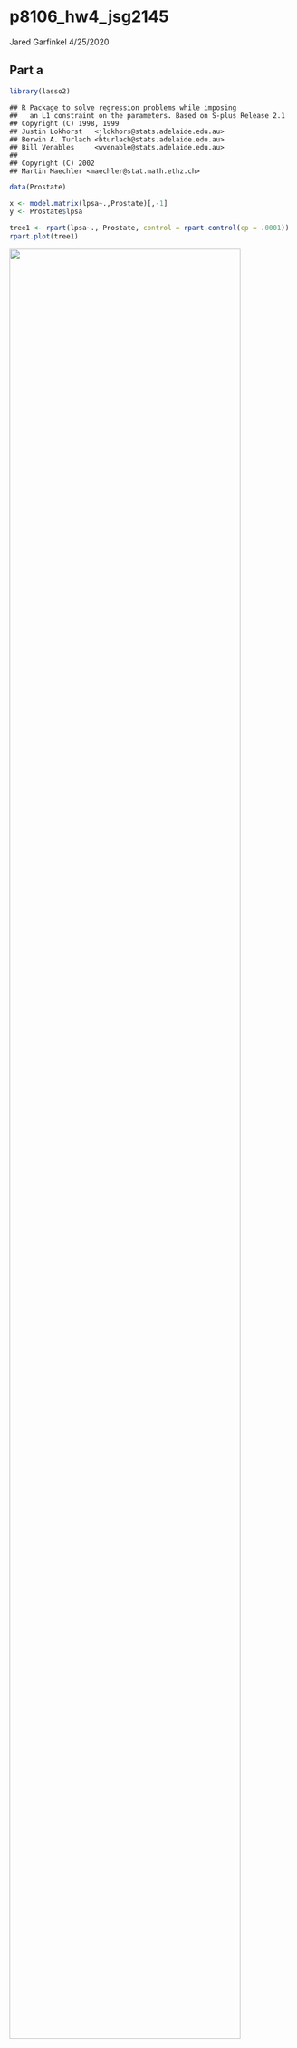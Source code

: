 p8106\_hw4\_jsg2145
================
Jared Garfinkel
4/25/2020

## Part a

``` r
library(lasso2)
```

    ## R Package to solve regression problems while imposing
    ##   an L1 constraint on the parameters. Based on S-plus Release 2.1
    ## Copyright (C) 1998, 1999
    ## Justin Lokhorst   <jlokhors@stats.adelaide.edu.au>
    ## Berwin A. Turlach <bturlach@stats.adelaide.edu.au>
    ## Bill Venables     <wvenable@stats.adelaide.edu.au>
    ## 
    ## Copyright (C) 2002
    ## Martin Maechler <maechler@stat.math.ethz.ch>

``` r
data(Prostate)

x <- model.matrix(lpsa~.,Prostate)[,-1]
y <- Prostate$lpsa
```

``` r
tree1 <- rpart(lpsa~., Prostate, control = rpart.control(cp = .0001))
rpart.plot(tree1)
```

<img src="p8106_hw4_jsg2145_files/figure-gfm/unnamed-chunk-2-1.png" width="90%" />

``` r
tree1$cptable
```

    ##           CP nsplit rel error    xerror       xstd
    ## 1 0.34710828      0 1.0000000 1.0464085 0.16925440
    ## 2 0.18464743      1 0.6528917 0.8773141 0.12584692
    ## 3 0.05931585      2 0.4682443 0.6843686 0.08783051
    ## 4 0.03475635      3 0.4089284 0.6748741 0.07692573
    ## 5 0.03460901      4 0.3741721 0.6972956 0.07812338
    ## 6 0.02156368      5 0.3395631 0.6931650 0.07663979
    ## 7 0.02146995      6 0.3179994 0.6366633 0.07197440
    ## 8 0.00010000      7 0.2965295 0.6515589 0.07604890

``` r
cpTable <- printcp(tree1)
```

    ## 
    ## Regression tree:
    ## rpart(formula = lpsa ~ ., data = Prostate, control = rpart.control(cp = 1e-04))
    ## 
    ## Variables actually used in tree construction:
    ## [1] lcavol  lweight pgg45  
    ## 
    ## Root node error: 127.92/97 = 1.3187
    ## 
    ## n= 97 
    ## 
    ##         CP nsplit rel error  xerror     xstd
    ## 1 0.347108      0   1.00000 1.04641 0.169254
    ## 2 0.184647      1   0.65289 0.87731 0.125847
    ## 3 0.059316      2   0.46824 0.68437 0.087831
    ## 4 0.034756      3   0.40893 0.67487 0.076926
    ## 5 0.034609      4   0.37417 0.69730 0.078123
    ## 6 0.021564      5   0.33956 0.69316 0.076640
    ## 7 0.021470      6   0.31800 0.63666 0.071974
    ## 8 0.000100      7   0.29653 0.65156 0.076049

``` r
plotcp(tree1)
```

<img src="p8106_hw4_jsg2145_files/figure-gfm/unnamed-chunk-2-2.png" width="90%" />

``` r
minErr <- which.min(cpTable[,4])
# minimum cross-validation error
tree3 <- prune(tree1, cp = cpTable[minErr,1])
# 1SE rule
tree4 <- prune(tree1, cp = cpTable[cpTable[,4]<cpTable[minErr,4]+cpTable[minErr,5],1][1])

rpart.plot(tree3)
```

<img src="p8106_hw4_jsg2145_files/figure-gfm/unnamed-chunk-2-3.png" width="90%" />

``` r
rpart.plot(tree4)
```

<img src="p8106_hw4_jsg2145_files/figure-gfm/unnamed-chunk-2-4.png" width="90%" />

``` r
ctrl1 = trainControl(method = "repeatedcv", number = 10, repeats = 5)

set.seed(22)
tree_caret_cv = train(x, y, method = "rpart",
                   tuneGrid = data.frame(cp = seq(.001, 1, length = 1000)),
                   trControl = ctrl1)

tree_caret_cv$bestTune
```

    ##       cp
    ## 13 0.013

``` r
ggplot(tree_caret_cv, highlight = TRUE)
```

<img src="p8106_hw4_jsg2145_files/figure-gfm/rpart in caret-1.png" width="90%" />

``` r
tree_caret_cv$finalModel$cptable
```

    ##           CP nsplit rel error
    ## 1 0.34710828      0 1.0000000
    ## 2 0.18464743      1 0.6528917
    ## 3 0.05931585      2 0.4682443
    ## 4 0.03475635      3 0.4089284
    ## 5 0.03460901      4 0.3741721
    ## 6 0.02156368      5 0.3395631
    ## 7 0.02146995      6 0.3179994
    ## 8 0.00000000      7 0.2965295

``` r
rpart.plot(tree_caret_cv$finalModel)
```

<img src="p8106_hw4_jsg2145_files/figure-gfm/rpart in caret-2.png" width="90%" />

``` r
set.seed(22)
tree_caret_1se <- train(x, y,
                   method = "rpart",
                   tuneGrid = data.frame(cp = seq(.001, 1, length = 1000)), 
                   trControl = trainControl(method = "repeatedcv", number = 10, repeats = 5,
                                            selectionFunction = "oneSE"))

tree_caret_1se$bestTune
```

    ##       cp
    ## 25 0.025

``` r
ggplot(tree_caret_1se, highlight = TRUE) + theme_bw()
```

<img src="p8106_hw4_jsg2145_files/figure-gfm/rpart in caret-3.png" width="90%" />

``` r
tree_caret_1se$finalModel$cptable
```

    ##           CP nsplit rel error
    ## 1 0.34710828      0 1.0000000
    ## 2 0.18464743      1 0.6528917
    ## 3 0.05931585      2 0.4682443
    ## 4 0.03475635      3 0.4089284
    ## 5 0.03460901      4 0.3741721
    ## 6 0.02500000      5 0.3395631

``` r
rpart.plot(tree_caret_1se$finalModel)
```

<img src="p8106_hw4_jsg2145_files/figure-gfm/rpart in caret-4.png" width="90%" />

``` r
set.seed(22)
resamp <- resamples(list(minErr = tree_caret_cv,
                         oneSE = tree_caret_1se))

ggplot(resamp)
```

<img src="p8106_hw4_jsg2145_files/figure-gfm/rpart in caret-5.png" width="90%" />

``` r
summary(resamp)
```

    ## 
    ## Call:
    ## summary.resamples(object = resamp)
    ## 
    ## Models: minErr, oneSE 
    ## Number of resamples: 50 
    ## 
    ## MAE 
    ##             Min.   1st Qu.    Median      Mean   3rd Qu.     Max. NA's
    ## minErr 0.4519217 0.6201402 0.7089144 0.7244433 0.8258116 1.010807    0
    ## oneSE  0.4712642 0.6527670 0.7582356 0.7366359 0.8261562 1.010807    0
    ## 
    ## RMSE 
    ##             Min.   1st Qu.    Median      Mean   3rd Qu.     Max. NA's
    ## minErr 0.5366273 0.7021520 0.8576688 0.8494137 0.9487340 1.171649    0
    ## oneSE  0.5739553 0.7572611 0.8939170 0.8716841 0.9600888 1.165925    0
    ## 
    ## Rsquared 
    ##                Min.   1st Qu.    Median      Mean   3rd Qu.      Max. NA's
    ## minErr 1.444536e-05 0.3509990 0.4734469 0.4871524 0.6473874 0.8345701    0
    ## oneSE  2.321338e-02 0.3337917 0.4426040 0.4561976 0.6124944 0.8016926    0

## Part b

``` r
final_tree = rpart(formula = lpsa ~ ., data = Prostate, control = rpart.control(cp = 0.1))
rpart.plot(final_tree)
```

<img src="p8106_hw4_jsg2145_files/figure-gfm/unnamed-chunk-3-1.png" width="90%" />

## Part c

``` r
bagging_grid <- expand.grid(mtry = 8,
                       splitrule = "variance",
                       min.node.size = 1:20)
set.seed(1)
bagging_fit <- train(x, y, 
                method = "ranger",
                tuneGrid = bagging_grid,
                trControl = ctrl1,
                importance = "impurity")

ggplot(bagging_fit, highlight = TRUE)
```

<img src="p8106_hw4_jsg2145_files/figure-gfm/unnamed-chunk-4-1.png" width="90%" />

``` r
bagging_fit$results[which.min(bagging_fit$results[,5]),]
```

    ##   mtry splitrule min.node.size     RMSE  Rsquared       MAE    RMSESD
    ## 2    8  variance             2 0.768994 0.6137542 0.6239461 0.1641161
    ##   RsquaredSD    MAESD
    ## 2  0.1474892 0.126335

``` r
barplot(sort(ranger::importance(bagging_fit$finalModel), 
             decreasing = FALSE), 
        las = 2, 
        horiz = TRUE, 
        cex.names = 0.7,
        col = colorRampPalette(colors = c("darkred",
                                          "white",
                                          "darkblue"))(19))
```

<img src="p8106_hw4_jsg2145_files/figure-gfm/unnamed-chunk-4-2.png" width="90%" />
